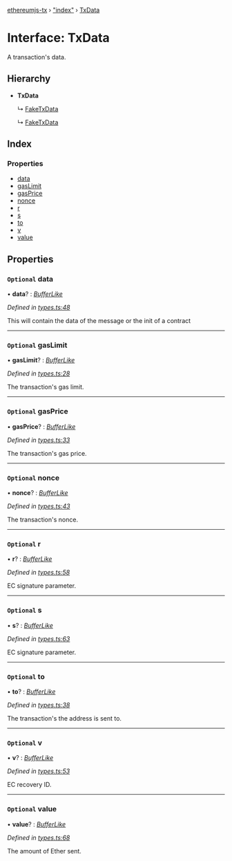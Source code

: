 [ethereumjs-tx](../README.md) › ["index"](../modules/_index_.md) › [TxData](_index_.txdata.md)

# Interface: TxData

A transaction's data.

## Hierarchy

- **TxData**

  ↳ [FakeTxData](_index_.faketxdata.md)

  ↳ [FakeTxData](_types_.faketxdata.md)

## Index

### Properties

- [data](_index_.txdata.md#optional-data)
- [gasLimit](_index_.txdata.md#optional-gaslimit)
- [gasPrice](_index_.txdata.md#optional-gasprice)
- [nonce](_index_.txdata.md#optional-nonce)
- [r](_index_.txdata.md#optional-r)
- [s](_index_.txdata.md#optional-s)
- [to](_index_.txdata.md#optional-to)
- [v](_index_.txdata.md#optional-v)
- [value](_index_.txdata.md#optional-value)

## Properties

### `Optional` data

• **data**? : _[BufferLike](../modules/_index_.md#bufferlike)_

_Defined in [types.ts:48](https://github.com/ethereumjs/ethereumjs-vm/blob/master/packages/tx/src/types.ts#L48)_

This will contain the data of the message or the init of a contract

---

### `Optional` gasLimit

• **gasLimit**? : _[BufferLike](../modules/_index_.md#bufferlike)_

_Defined in [types.ts:28](https://github.com/ethereumjs/ethereumjs-vm/blob/master/packages/tx/src/types.ts#L28)_

The transaction's gas limit.

---

### `Optional` gasPrice

• **gasPrice**? : _[BufferLike](../modules/_index_.md#bufferlike)_

_Defined in [types.ts:33](https://github.com/ethereumjs/ethereumjs-vm/blob/master/packages/tx/src/types.ts#L33)_

The transaction's gas price.

---

### `Optional` nonce

• **nonce**? : _[BufferLike](../modules/_index_.md#bufferlike)_

_Defined in [types.ts:43](https://github.com/ethereumjs/ethereumjs-vm/blob/master/packages/tx/src/types.ts#L43)_

The transaction's nonce.

---

### `Optional` r

• **r**? : _[BufferLike](../modules/_index_.md#bufferlike)_

_Defined in [types.ts:58](https://github.com/ethereumjs/ethereumjs-vm/blob/master/packages/tx/src/types.ts#L58)_

EC signature parameter.

---

### `Optional` s

• **s**? : _[BufferLike](../modules/_index_.md#bufferlike)_

_Defined in [types.ts:63](https://github.com/ethereumjs/ethereumjs-vm/blob/master/packages/tx/src/types.ts#L63)_

EC signature parameter.

---

### `Optional` to

• **to**? : _[BufferLike](../modules/_index_.md#bufferlike)_

_Defined in [types.ts:38](https://github.com/ethereumjs/ethereumjs-vm/blob/master/packages/tx/src/types.ts#L38)_

The transaction's the address is sent to.

---

### `Optional` v

• **v**? : _[BufferLike](../modules/_index_.md#bufferlike)_

_Defined in [types.ts:53](https://github.com/ethereumjs/ethereumjs-vm/blob/master/packages/tx/src/types.ts#L53)_

EC recovery ID.

---

### `Optional` value

• **value**? : _[BufferLike](../modules/_index_.md#bufferlike)_

_Defined in [types.ts:68](https://github.com/ethereumjs/ethereumjs-vm/blob/master/packages/tx/src/types.ts#L68)_

The amount of Ether sent.
